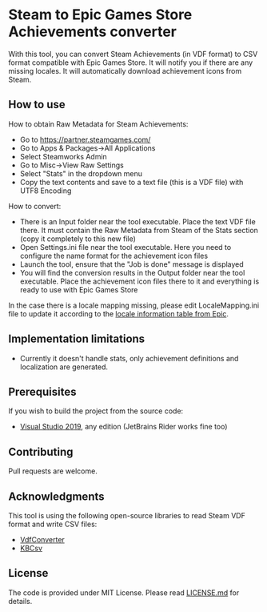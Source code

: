 Steam to Epic Games Store Achievements converter
=============
With this tool, you can convert Steam Achievements (in VDF format) to CSV format compatible with Epic Games Store.
It will notify you if there are any missing locales.
It will automatically download achievement icons from Steam.

How to use
-----
How to obtain Raw Metadata for Steam Achievements:
* Go to https://partner.steamgames.com/
* Go to Apps & Packages→All Applications
* Select Steamworks Admin
* Go to Misc→View Raw Settings
* Select "Stats" in the dropdown menu
* Copy the text contents and save to a text file (this is a VDF file) with UTF8 Encoding

How to convert:
* There is an Input folder near the tool executable. Place the text VDF file there. It must contain the Raw Metadata from Steam of the Stats section (copy it completely to this new file)
* Open Settings.ini file near the tool executable. Here you need to configure the name format for the achievement icon files
* Launch the tool, ensure that the "Job is done" message is displayed
* You will find the conversion results in the Output folder near the tool executable. Place the achievement icon files there to it and everything is ready to use with Epic Games Store

In the case there is a locale mapping missing, please edit LocaleMapping.ini file to update it according to the [locale information table from Epic](https://dev.epicgames.com/docs/services/en-US/GameServices/BulkImporterExporterTool/index.html).

Implementation limitations
-----
* Currently it doesn't handle stats, only achievement definitions and localization are generated.

Prerequisites
-----
If you wish to build the project from the source code:
* [Visual Studio 2019](https://www.visualstudio.com/), any edition (JetBrains Rider works fine too)

Contributing
-----
Pull requests are welcome.

Acknowledgments
-----
This tool is using the following open-source libraries to read Steam VDF format and write CSV files:
* [VdfConverter](https://github.com/GerhardvanZyl/Steam-VDF-Converter)
* [KBCsv](https://github.com/kentcb/KBCsv)

License
-----
The code is provided under MIT License. Please read [LICENSE.md](LICENSE.md) for details.
